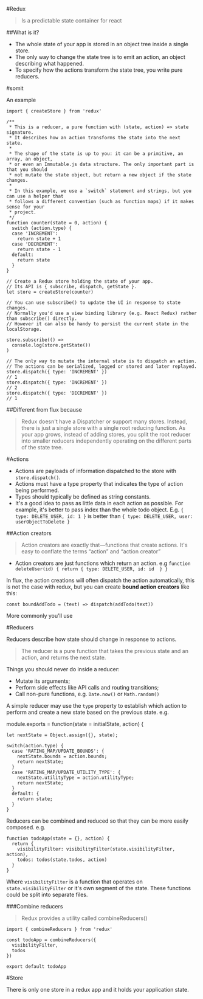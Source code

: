 #Redux
>Is a predictable state container for react

##What is it?

- The whole state of your app is stored in an object tree inside a single store.
- The only way to change the state tree is to emit an action, an object describing what happened.
- To specify how the actions transform the state tree, you write pure reducers.

#somit

An example

    import { createStore } from 'redux'
    
    /**
     * This is a reducer, a pure function with (state, action) => state signature.
     * It describes how an action transforms the state into the next state.
     *
     * The shape of the state is up to you: it can be a primitive, an array, an object,
     * or even an Immutable.js data structure. The only important part is that you should
     * not mutate the state object, but return a new object if the state changes.
     *
     * In this example, we use a `switch` statement and strings, but you can use a helper that
     * follows a different convention (such as function maps) if it makes sense for your
     * project.
     */
    function counter(state = 0, action) {
      switch (action.type) {
      case 'INCREMENT':
        return state + 1
      case 'DECREMENT':
        return state - 1
      default:
        return state
      }
    }
    
    // Create a Redux store holding the state of your app.
    // Its API is { subscribe, dispatch, getState }.
    let store = createStore(counter)
    
    // You can use subscribe() to update the UI in response to state changes.
    // Normally you'd use a view binding library (e.g. React Redux) rather than subscribe() directly.
    // However it can also be handy to persist the current state in the localStorage.
    
    store.subscribe(() =>
      console.log(store.getState())
    )
    
    // The only way to mutate the internal state is to dispatch an action.
    // The actions can be serialized, logged or stored and later replayed.
    store.dispatch({ type: 'INCREMENT' })
    // 1
    store.dispatch({ type: 'INCREMENT' })
    // 2
    store.dispatch({ type: 'DECREMENT' })
    // 1

##Different from flux because
> Redux doesn't have a Dispatcher or support many stores. Instead, there is just a single store with a single root reducing function. As your app grows, instead of adding stores, you split the root reducer into smaller reducers independently operating on the different parts of the state tree. 

#Actions
 - Actions are payloads of information dispatched to the store with `store.dispatch()`.
 - Actions must have a type property that indicates the type of action being performed.
 - Types should typically be defined as string constants.
 - It's a good idea to pass as little data in each action as possible. For example, it's better to pass index than the whole todo object.  E.g. 
`{ type: DELETE_USER, id: 1 }` is better than
`{ type: DELETE_USER, user: userObjectToDelete }`

##Action creators
> Action creators are exactly that—functions that create actions. It's easy to conflate the terms “action” and “action creator”

- Action creators are just functions which return an action.
	e.g `function deleteUser(id) { return { type: DELETE_USER, id: id  } }`

In flux, the action creations will often dispatch the action automatically, this is not the case with redux, but you can create **bound action creators** like this:

`const boundAddTodo = (text) => dispatch(addTodo(text))`

More commonly you'll use 

#Reducers

Reducers describe how state should change in response to actions.

> The reducer is a pure function that takes the previous state and an action, and returns the next state.

Things you should never do inside a reducer:

- Mutate its arguments;
- Perform side effects like API calls and routing transitions;
- Call non-pure functions, e.g. `Date.now()` or `Math.random()`

A simple reducer may use the `type` property to establish which action to perform and create a new state based on the previous state. e.g.

module.exports = function(state = initialState, action) {

    let nextState = Object.assign({}, state);
    
    switch(action.type) {
      case 'RATING_MAP/UPDATE_BOUNDS': {
        nextState.bounds = action.bounds;
        return nextState;
      } 
      case 'RATING_MAP/UPDATE_UTILITY_TYPE': {
        nextState.utilityType = action.utilityType;
        return nextState;
      } 
      default: {
        return state;
      }      
    }

Reducers can be combined and reduced so that they can be more easily composed. e.g.

    function todoApp(state = {}, action) {
      return {
        visibilityFilter: visibilityFilter(state.visibilityFilter, action),
        todos: todos(state.todos, action)
      }
    }

Where `visibilityFilter` is a function that operates on `state.visibilityFilter` or it's own segment of the state. These functions could be split into separate files.

###Combine reducers

> Redux provides a utility called combineReducers()

    import { combineReducers } from 'redux'
    
    const todoApp = combineReducers({
      visibilityFilter,
      todos
    })
    
    export default todoApp

#Store

There is only one store in a redux app and it holds your application state.






